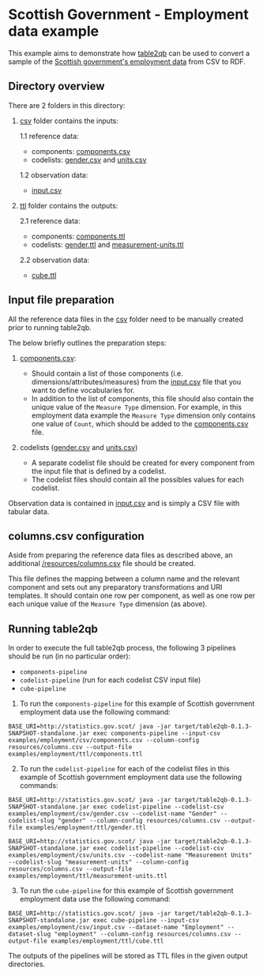  # Scottish Government - Employment data example

This example aims to demonstrate how [table2qb](https://github.com/Swirrl/table2qb) can be used to convert a sample of the [Scottish government's employment data](http://statistics.gov.scot/resource?uri=http%3A%2F%2Fstatistics.gov.scot%2Fdata%2Femployment) from CSV to RDF.


## Directory overview

There are 2 folders in this directory: 

1. [csv](https://github.com/Swirrl/table2qb/tree/employment-example/examples/employment/csv) folder contains the inputs:

    1.1 reference data:
      - components: [components.csv](https://github.com/Swirrl/table2qb/tree/employment-example/examples/employment/csv/components.csv)
      - codelists: [gender.csv](https://github.com/Swirrl/table2qb/tree/employment-example/examples/employment/csv/gender.csv) and [units.csv](https://github.com/Swirrl/table2qb/tree/employment-example/examples/employment/csv/units.csv)

    1.2 observation data:
      - [input.csv](https://github.com/Swirrl/table2qb/tree/employment-example/examples/employment/csv/input.csv)

2. [ttl](https://github.com/Swirrl/table2qb/tree/employment-example/examples/employment/ttl) folder contains the outputs:

    2.1 reference data:
      - components: [components.ttl](https://github.com/Swirrl/table2qb/blob/employment-example/examples/employment/ttl/components.ttl)
      - codelists: [gender.ttl](https://github.com/Swirrl/table2qb/blob/employment-example/examples/employment/ttl/gender.ttl) and [measurement-units.ttl](https://github.com/Swirrl/table2qb/blob/employment-example/examples/employment/ttl/measurement-units.ttl)
     
     2.2 observation data:
      - [cube.ttl](https://github.com/Swirrl/table2qb/blob/employment-example/examples/employment/ttl/cube.ttl)


## Input file preparation

All the reference data files in the [csv](https://github.com/Swirrl/table2qb/tree/employment-example/examples/employment/csv) folder need to be manually created prior to running table2qb.

The below briefly outlines the preparation steps:

1. [components.csv](https://github.com/Swirrl/table2qb/tree/employment-example/examples/employment/csv/components.csv):

    - Should contain a list of those components (i.e. dimensions/attributes/measures) from the [input.csv](https://github.com/Swirrl/table2qb/tree/employment-example/examples/employment/csv/input.csv) file that you want to define vocabularies for. 
    - In addition to the list of components, this file should also contain the unique value of the `Measure Type` dimension. For example, in this employment data example the `Measure Type` dimension only contains one value of `Count`, which should be added to the [components.csv](https://github.com/Swirrl/table2qb/tree/employment-example/examples/employment/csv/components.csv) file.
 
 2. codelists ([gender.csv](https://github.com/Swirrl/table2qb/tree/employment-example/examples/employment/csv/gender.csv) and [units.csv](https://github.com/Swirrl/table2qb/tree/employment-example/examples/employment/csv/units.csv))
 
    - A separate codelist file should be created for every component from the input file that is defined by a codelist.
    - The codelist files should contain all the possibles values for each codelist.

Observation data is contained in [input.csv](https://github.com/Swirrl/table2qb/tree/employment-example/examples/employment/csv/input.csv) and is simply a CSV file with tabular data.


## columns.csv configuration

Aside from preparing the reference data files as described above, an additional [/resources/columns.csv](https://github.com/Swirrl/table2qb/blob/employment-example/resources/columns.csv) file should be created.

This file defines the mapping between a column name and the relevant component and sets out any preparatory transformations and URI templates.
It should contain one row per component, as well as one row per each unique value of the `Measure Type` dimension (as above).


## Running table2qb

In order to execute the full table2qb process, the following 3 pipelines should be run (in no particular order):

- `components-pipeline`
- `codelist-pipeline` (run for each codelist CSV input file)
- `cube-pipeline`


1. To run the `components-pipeline` for this example of Scottish government employment data use the following command:

```BASE_URI=http://statistics.gov.scot/ java -jar target/table2qb-0.1.3-SNAPSHOT-standalone.jar exec components-pipeline --input-csv examples/employment/csv/components.csv --column-config resources/columns.csv --output-file examples/employment/ttl/components.ttl```


2. To run the `codelist-pipeline` for each of the codelist files in this example of Scottish government employment data use the following commands:

```BASE_URI=http://statistics.gov.scot/ java -jar target/table2qb-0.1.3-SNAPSHOT-standalone.jar exec codelist-pipeline --codelist-csv examples/employment/csv/gender.csv --codelist-name "Gender" --codelist-slug "gender" --column-config resources/columns.csv --output-file examples/employment/ttl/gender.ttl```
    
    
```BASE_URI=http://statistics.gov.scot/ java -jar target/table2qb-0.1.3-SNAPSHOT-standalone.jar exec codelist-pipeline --codelist-csv examples/employment/csv/units.csv --codelist-name "Measurement Units" --codelist-slug "measurement-units" --column-config resources/columns.csv --output-file examples/employment/ttl/measurement-units.ttl```
    

3. To run the `cube-pipeline` for this example of Scottish government employment data use the following command:

```BASE_URI=http://statistics.gov.scot/ java -jar target/table2qb-0.1.3-SNAPSHOT-standalone.jar exec cube-pipeline --input-csv examples/employment/csv/input.csv --dataset-name "Employment" --dataset-slug "employment" --column-config resources/columns.csv --output-file examples/employment/ttl/cube.ttl```


The outputs of the pipelines will be stored as TTL files in the given output directories.
